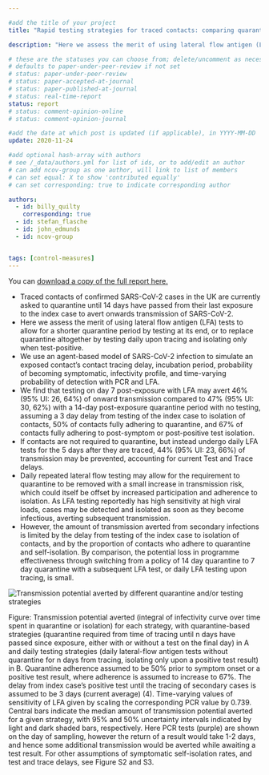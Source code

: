 ```yaml
---

#add the title of your project
title: "Rapid testing strategies for traced contacts: comparing quarantine, quarantine and testing, and repeat daily testing" 

description: "Here we assess the merit of using lateral flow antigen (LFA) tests to allow for a shorter quarantine period by testing at its end, or to replace quarantine altogether by testing daily upon tracing and isolating only when test-positive." 

# these are the statuses you can choose from; delete/uncomment as necessary
# defaults to paper-under-peer-review if not set
# status: paper-under-peer-review
# status: paper-accepted-at-journal
# status: paper-published-at-journal
# status: real-time-report
status: report
# status: comment-opinion-online
# status: comment-opinion-journal

#add the date at which post is updated (if applicable), in YYYY-MM-DD
update: 2020-11-24

#add optional hash-array with authors
# see /_data/authors.yml for list of ids, or to add/edit an author
# can add ncov-group as one author, will link to list of members
# can set equal: X to show 'contributed equally'
# can set corresponding: true to indicate corresponding author

authors:
  - id: billy_quilty
    corresponding: true
  - id: stefan_flasche
  - id: john_edmunds 
  - id: ncov-group


tags: [control-measures]
---
```


You can [download a copy of the full report here.](reports/daily_testing_20201124.pdf) 

- Traced contacts of confirmed SARS-CoV-2 cases in the UK are currently asked to quarantine until 14 days have passed from their last exposure to the index case to avert onwards transmission of SARS-CoV-2.
- Here we assess the merit of using lateral flow antigen (LFA) tests to allow for a shorter quarantine period by testing at its end, or to replace quarantine altogether by testing daily upon tracing and isolating only when test-positive.
- We use an agent-based model of SARS-CoV-2 infection to simulate an exposed contact’s contact tracing delay, incubation period, probability of becoming symptomatic, infectivity profile, and time-varying probability of detection with PCR and LFA. 
- We find that testing on day 7 post-exposure with LFA may avert 46% (95% UI: 26, 64%) of onward transmission compared to 47% (95% UI: 30, 62%) with a 14-day post-exposure quarantine period with no testing, assuming a 3 day delay from testing of the index	case to isolation of contacts, 50% of contacts fully adhering to quarantine, and 67% of contacts fully adhering to post-symptom or post-positive test isolation. 
- If contacts are not required to quarantine, but instead undergo daily LFA tests for the 5 days after they are traced, 44% (95% UI: 23, 66%) of transmission may be prevented, accounting for current Test and Trace delays. 
- Daily repeated lateral flow testing may allow for the requirement to quarantine to be removed with a small increase in transmission risk, which could itself be offset by increased participation and adherence to isolation. As LFA testing reportedly has high sensitivity at high viral loads, cases may be detected and isolated as soon as they become infectious, averting subsequent transmission.
- However, the amount of transmission averted from secondary infections is limited by the delay from testing of the index case to isolation of contacts, and by the proportion of contacts who adhere to quarantine and self-isolation. By comparison, the potential loss in programme effectiveness through switching from a policy of 14 day quarantine to 7 day quarantine with a subsequent LFA test, or daily LFA testing upon tracing, is small.

![Transmission potential averted by different quarantine and/or testing strategies](figures/daily_vs_end_quar_n_tests_plot.png)

Figure: Transmission potential averted (integral of infectivity curve over time spent in quarantine or isolation) for each strategy, with quarantine-based strategies (quarantine required from time of tracing until n days have passed since exposure, either with or without a test on the final day) in A and daily testing strategies (daily lateral-flow antigen tests without quarantine for n days from tracing, isolating only upon a positive test result) in B. Quarantine adherence assumed to be 50% prior to symptom onset or a positive test result, where adherence is assumed to increase to 67%. The delay from index case’s positive test until the tracing of secondary cases is assumed to be 3 days (current average) (4). Time-varying values of sensitivity of LFA given by scaling the corresponding PCR value by 0.739. Central bars indicate the median amount of transmission potential averted for a given strategy, with 95% and 50% uncertainty intervals indicated by light and dark shaded bars, respectively. Here PCR tests (purple) are shown on the day of sampling, however the return of a result would take 1-2 days, and hence some additional transmission would be averted while awaiting a test result. For other assumptions of symptomatic self-isolation rates, and test and trace delays, see Figure S2 and S3.
